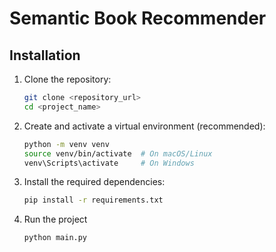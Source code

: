 # Semantic Book Recommender

## Installation

1. Clone the repository:

   ```bash
   git clone <repository_url>
   cd <project_name>
   ```

2. Create and activate a virtual environment (recommended):

   ```bash
   python -m venv venv
   source venv/bin/activate  # On macOS/Linux
   venv\Scripts\activate     # On Windows
   ```

3. Install the required dependencies:

   ```bash
   pip install -r requirements.txt
   ```

4. Run the project

    ```bash
    python main.py
    ```
